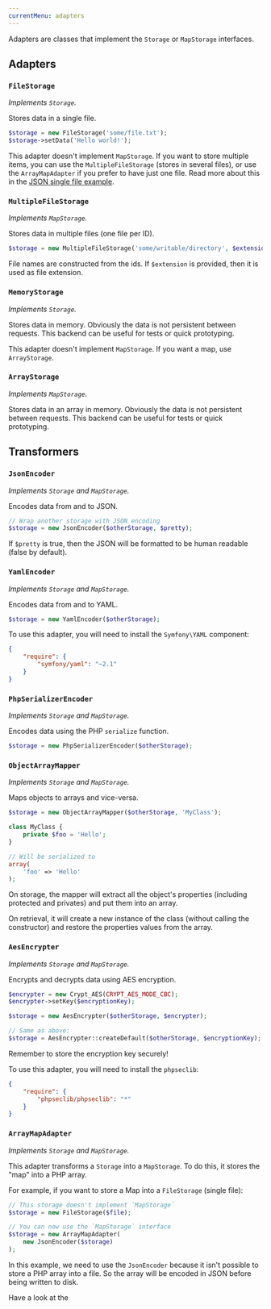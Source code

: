 ```yaml
---
currentMenu: adapters
---
```


Adapters are classes that implement the `Storage` or `MapStorage` interfaces.

## Adapters

### `FileStorage`

*Implements `Storage`.*

Stores data in a single file.

```php
$storage = new FileStorage('some/file.txt');
$storage->setData('Hello world!');
```

This adapter doesn't implement `MapStorage`. If you want to store multiple items, you can use the `MultipleFileStorage` (stores in several files), or use the `ArrayMapAdapter` if you prefer to have just one file. Read more about this in the [JSON single file example](examples/json-single-file.md).

### `MultipleFileStorage`

*Implements `MapStorage`.*

Stores data in multiple files (one file per ID).

```php
$storage = new MultipleFileStorage('some/writable/directory', $extension = 'txt');
```

File names are constructed from the ids. If `$extension` is provided, then it is used as file extension.

### `MemoryStorage`

*Implements `Storage`.*

Stores data in memory. Obviously the data is not persistent between requests.
This backend can be useful for tests or quick prototyping.

This adapter doesn't implement `MapStorage`. If you want a map, use `ArrayStorage`.

### `ArrayStorage`

*Implements `MapStorage`.*

Stores data in an array in memory. Obviously the data is not persistent between requests.
This backend can be useful for tests or quick prototyping.

## Transformers

### `JsonEncoder`

*Implements `Storage` and `MapStorage`.*

Encodes data from and to JSON.

```php
// Wrap another storage with JSON encoding
$storage = new JsonEncoder($otherStorage, $pretty);
```

If `$pretty` is true, then the JSON will be formatted to be human readable (false by default).

### `YamlEncoder`

*Implements `Storage` and `MapStorage`.*

Encodes data from and to YAML.

```php
$storage = new YamlEncoder($otherStorage);
```

To use this adapter, you will need to install the `Symfony\YAML` component:

```json
{
    "require": {
        "symfony/yaml": "~2.1"
    }
}
```

### `PhpSerializerEncoder`

*Implements `Storage` and `MapStorage`.*

Encodes data using the PHP `serialize` function.

```php
$storage = new PhpSerializerEncoder($otherStorage);
```

### `ObjectArrayMapper`

*Implements `Storage` and `MapStorage`.*

Maps objects to arrays and vice-versa.

```php
$storage = new ObjectArrayMapper($otherStorage, 'MyClass');

class MyClass {
    private $foo = 'Hello';
}

// Will be serialized to
array(
    'foo' => 'Hello'
);
```

On storage, the mapper will extract all the object's properties (including protected and privates) and put them into
an array.

On retrieval, it will create a new instance of the class (without calling the constructor) and restore the properties
values from the array.

### `AesEncrypter`

*Implements `Storage` and `MapStorage`.*

Encrypts and decrypts data using AES encryption.

```php
$encrypter = new Crypt_AES(CRYPT_AES_MODE_CBC);
$encrypter->setKey($encryptionKey);

$storage = new AesEncrypter($otherStorage, $encrypter);

// Same as above:
$storage = AesEncrypter::createDefault($otherStorage, $encryptionKey);
```

Remember to store the encryption key securely!

To use this adapter, you will need to install the `phpseclib`:

```json
{
    "require": {
        "phpseclib/phpseclib": "*"
    }
}
```

### `ArrayMapAdapter`

*Implements `Storage` and `MapStorage`.*

This adapter transforms a `Storage` into a `MapStorage`. To do this, it stores the "map" into a PHP array.

For example, if you want to store a Map into a `FileStorage` (single file):

```php
// This storage doesn't implement `MapStorage`
$storage = new FileStorage($file);

// You can now use the `MapStorage` interface
$storage = new ArrayMapAdapter(
    new JsonEncoder($storage)
);
```

In this example, we need to use the `JsonEncoder` because it isn't possible to store a PHP array into a file.
So the array will be encoded in JSON before being written to disk.

Have a look at the [](examples/json-single-file.md)
